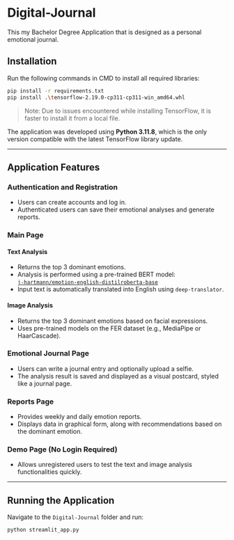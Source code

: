 # Digital-Journal
This my Bachelor Degree Application that is designed as a personal emotional journal.

## Installation

Run the following commands in CMD to install all required libraries:

```bash
pip install -r requirements.txt
pip install .\tensorflow-2.19.0-cp311-cp311-win_amd64.whl
```

> Note: Due to issues encountered while installing TensorFlow, it is faster to install it from a local file.

The application was developed using **Python 3.11.8**, which is the only version compatible with the latest TensorFlow library update.

---

## Application Features

### Authentication and Registration

- Users can create accounts and log in.
- Authenticated users can save their emotional analyses and generate reports.

### Main Page

#### Text Analysis

- Returns the top 3 dominant emotions.
- Analysis is performed using a pre-trained BERT model:  
  [`j-hartmann/emotion-english-distilroberta-base`](https://huggingface.co/j-hartmann/emotion-english-distilroberta-base)
- Input text is automatically translated into English using `deep-translator`.

#### Image Analysis

- Returns the top 3 dominant emotions based on facial expressions.
- Uses pre-trained models on the FER dataset (e.g., MediaPipe or HaarCascade).

### Emotional Journal Page

- Users can write a journal entry and optionally upload a selfie.
- The analysis result is saved and displayed as a visual postcard, styled like a journal page.

### Reports Page

- Provides weekly and daily emotion reports.
- Displays data in graphical form, along with recommendations based on the dominant emotion.

### Demo Page (No Login Required)

- Allows unregistered users to test the text and image analysis functionalities quickly.

---

## Running the Application

Navigate to the `Digital-Journal` folder and run:

```bash
python streamlit_app.py
```
